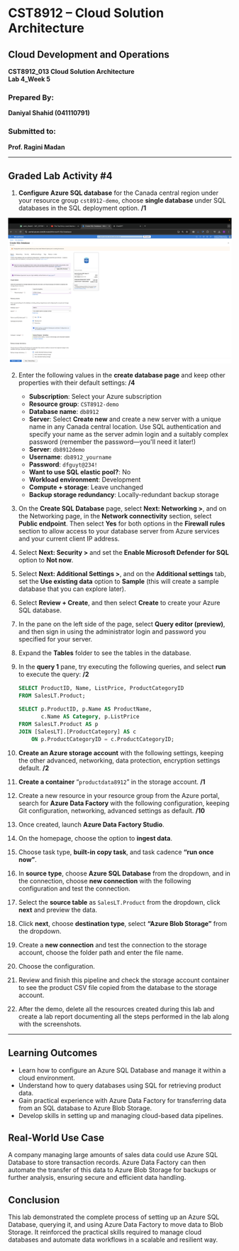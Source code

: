 # CST8912 – Cloud Solution Architecture

## Cloud Development and Operations  
**CST8912_013 Cloud Solution Architecture**  
**Lab 4_Week 5**

### Prepared By:  
**Daniyal Shahid (041110791)**  

### Submitted to:  
**Prof. Ragini Madan**  

---

## Graded Lab Activity #4

1. **Configure Azure SQL database** for the Canada central region under your resource group `cst8912-demo`, choose **single database** under SQL databases in the SQL deployment option. **/1**

![Step 1 Image](images/1.png)

2. Enter the following values in the **create database page** and keep other properties with their default settings: **/4**  
   - **Subscription**: Select your Azure subscription  
   - **Resource group**: `CST8912-demo`  
   - **Database name**: `db8912`  
   - **Server**: Select **Create new** and create a new server with a unique name in any Canada central location. Use SQL authentication and specify your name as the server admin login and a suitably complex password (remember the password—you'll need it later!)  
   - **Server**: `db8912demo`  
   - **Username**: `db8912_yourname`  
   - **Password**: `dfguyt@234!`  
   - **Want to use SQL elastic pool?**: No  
   - **Workload environment**: Development  
   - **Compute + storage**: Leave unchanged  
   - **Backup storage redundancy**: Locally-redundant backup storage  

3. On the **Create SQL Database** page, select **Next: Networking >**, and on the Networking page, in the **Network connectivity** section, select **Public endpoint**. Then select **Yes** for both options in the **Firewall rules** section to allow access to your database server from Azure services and your current client IP address.

4. Select **Next: Security >** and set the **Enable Microsoft Defender for SQL** option to **Not now**.

5. Select **Next: Additional Settings >**, and on the **Additional settings** tab, set the **Use existing data** option to **Sample** (this will create a sample database that you can explore later).

6. Select **Review + Create**, and then select **Create** to create your Azure SQL database.

7. In the pane on the left side of the page, select **Query editor (preview)**, and then sign in using the administrator login and password you specified for your server.

8. Expand the **Tables** folder to see the tables in the database.

9. In the **query 1** pane, try executing the following queries, and select **run** to execute the query: **/2**

   ```sql
   SELECT ProductID, Name, ListPrice, ProductCategoryID  
   FROM SalesLT.Product;
   ```

   ```sql
   SELECT p.ProductID, p.Name AS ProductName,  
          c.Name AS Category, p.ListPrice  
   FROM SalesLT.Product AS p  
   JOIN [SalesLT].[ProductCategory] AS c  
       ON p.ProductCategoryID = c.ProductCategoryID;
   ```

10. **Create an Azure storage account** with the following settings, keeping the other advanced, networking, data protection, encryption settings default. **/2**

11. **Create a container** “`productdata8912`” in the storage account. **/1**

12. Create a new resource in your resource group from the Azure portal, search for **Azure Data Factory** with the following configuration, keeping Git configuration, networking, advanced settings as default. **/10**

13. Once created, launch **Azure Data Factory Studio**.

14. On the homepage, choose the option to **ingest data**.

15. Choose task type, **built-in copy task**, and task cadence **“run once now”**.

16. In **source type**, choose **Azure SQL Database** from the dropdown, and in the connection, choose **new connection** with the following configuration and test the connection.

17. Select the **source table** as `SalesLT.Product` from the dropdown, click **next** and preview the data.

18. Click **next**, choose **destination type**, select **“Azure Blob Storage”** from the dropdown.

19. Create a **new connection** and test the connection to the storage account, choose the folder path and enter the file name.

20. Choose the configuration.

21. Review and finish this pipeline and check the storage account container to see the product CSV file copied from the database to the storage account.

22. After the demo, delete all the resources created during this lab and create a lab report documenting all the steps performed in the lab along with the screenshots.

---

## Learning Outcomes
- Learn how to configure an Azure SQL Database and manage it within a cloud environment.
- Understand how to query databases using SQL for retrieving product data.
- Gain practical experience with Azure Data Factory for transferring data from an SQL database to Azure Blob Storage.
- Develop skills in setting up and managing cloud-based data pipelines.

## Real-World Use Case
A company managing large amounts of sales data could use Azure SQL Database to store transaction records. Azure Data Factory can then automate the transfer of this data to Azure Blob Storage for backups or further analysis, ensuring secure and efficient data handling.

## Conclusion
This lab demonstrated the complete process of setting up an Azure SQL Database, querying it, and using Azure Data Factory to move data to Blob Storage. It reinforced the practical skills required to manage cloud databases and automate data workflows in a scalable and resilient way.

